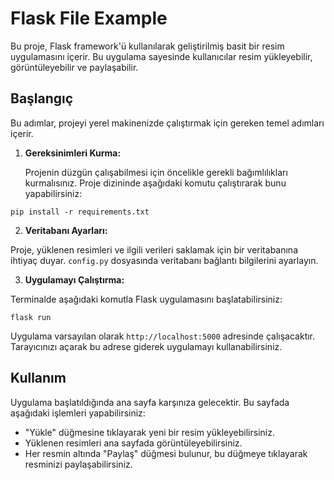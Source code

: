 # Flask File Example

Bu proje, Flask framework'ü kullanılarak geliştirilmiş basit bir resim uygulamasını içerir. Bu uygulama sayesinde kullanıcılar resim yükleyebilir, görüntüleyebilir ve paylaşabilir.

## Başlangıç

Bu adımlar, projeyi yerel makinenizde çalıştırmak için gereken temel adımları içerir.

1. **Gereksinimleri Kurma:**

   Projenin düzgün çalışabilmesi için öncelikle gerekli bağımlılıkları kurmalısınız. Proje dizininde aşağıdaki komutu çalıştırarak bunu yapabilirsiniz:

```
pip install -r requirements.txt
```


2. **Veritabanı Ayarları:**

Proje, yüklenen resimleri ve ilgili verileri saklamak için bir veritabanına ihtiyaç duyar. `config.py` dosyasında veritabanı bağlantı bilgilerini ayarlayın.

3. **Uygulamayı Çalıştırma:**

Terminalde aşağıdaki komutla Flask uygulamasını başlatabilirsiniz:

```
flask run
```

Uygulama varsayılan olarak `http://localhost:5000` adresinde çalışacaktır. Tarayıcınızı açarak bu adrese giderek uygulamayı kullanabilirsiniz.

## Kullanım

Uygulama başlatıldığında ana sayfa karşınıza gelecektir. Bu sayfada aşağıdaki işlemleri yapabilirsiniz:

- "Yükle" düğmesine tıklayarak yeni bir resim yükleyebilirsiniz.
- Yüklenen resimleri ana sayfada görüntüleyebilirsiniz.
- Her resmin altında "Paylaş" düğmesi bulunur, bu düğmeye tıklayarak resminizi paylaşabilirsiniz.

